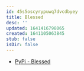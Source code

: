 ```yaml
---
id: 45s5oscyrypuwq7dvcdbyey
title: Blessed
desc: ''
updated: 1641416798065
created: 1641105063845
stub: false
isDir: false
---
```



- [PyPi - Blessed](https://pypi.org/project/blessed/)
